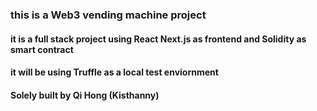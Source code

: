 ### this is a Web3 vending machine project

#### it is a full stack project using React Next.js as frontend and Solidity as smart contract

#### it will be using Truffle as a local test enviornment

#### Solely built by Qi Hong (Kisthanny)